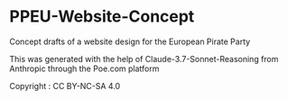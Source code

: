 # PPEU-Website-Concept
Concept drafts of a website design for the European Pirate Party

This was generated with the help of Claude-3.7-Sonnet-Reasoning from Anthropic through the Poe.com platform

Copyright : CC BY-NC-SA 4.0
